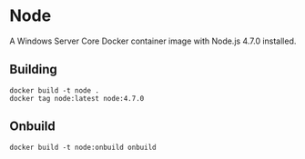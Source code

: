 # Node

A Windows Server Core Docker container image with Node.js 4.7.0 installed.

## Building

```
docker build -t node .
docker tag node:latest node:4.7.0
```

## Onbuild

```
docker build -t node:onbuild onbuild
```
